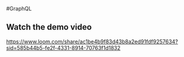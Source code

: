 #GraphQL

## Watch the demo video
https://www.loom.com/share/ac1be4b9f83d43b8a2ed91fdf9257634?sid=585b44b5-fe2f-4331-8914-70763f1d1832
